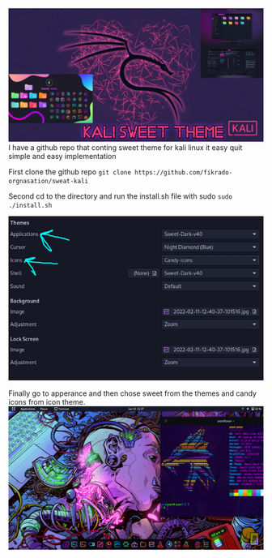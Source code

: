 <img src="/img/kalip.jpg">
I have a github repo that conting sweet theme for kali linux it easy quit simple and easy implementation

First clone the github repo `git clone https://github.com/fikrado-orgnasation/sweat-kali`

Second cd to the directory and run the install.sh file with sudo `sudo ./install.sh`

<img src="/img/Kali3.png">


Finally go to apperance and then chose sweet from the themes and candy icons from icon theme.
<img src="/img/skdl.png">
